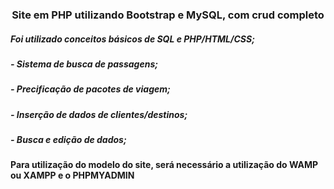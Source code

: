 <h3 align="center">Site em PHP utilizando Bootstrap e MySQL, com crud completo</h3>
<h5>Foi utilizado conceitos básicos de SQL e PHP/HTML/CSS;</h5>
<h5>- Sistema de busca de passagens;</h5>
<h5>- Precificação de pacotes de viagem;</h5>
<h5>- Inserção de dados de clientes/destinos;</h5>
<h5>- Busca e edição de dados;</h5>
<h4>Para utilização do modelo do site, será necessário a utilização do WAMP ou XAMPP e o PHPMYADMIN</h4>
